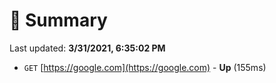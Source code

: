 # 📖 Summary
Last updated: **3/31/2021, 6:35:02 PM**

- `GET` [https://google.com](https://google.com) - **Up** (155ms)
